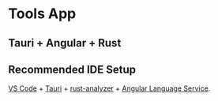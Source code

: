 # Tools App

## Tauri + Angular + Rust

## Recommended IDE Setup

[VS Code](https://code.visualstudio.com/) + [Tauri](https://marketplace.visualstudio.com/items?itemName=tauri-apps.tauri-vscode) + [rust-analyzer](https://marketplace.visualstudio.com/items?itemName=rust-lang.rust-analyzer) + [Angular Language Service](https://marketplace.visualstudio.com/items?itemName=Angular.ng-template).
